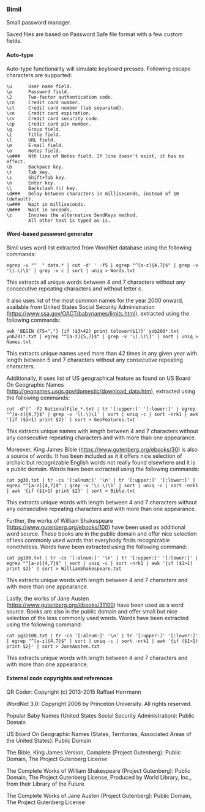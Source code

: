 ### Bimil ###

Small password manager.

Saved files are based on Password Safe file format with a few custom fields.



#### Auto-type ####

Auto-type functionality will simulate keyboard presses. Following escape
characters are supported:

    \u      User name field.
    \p      Password field.
    \2      Two-factor authentication code.
    \cn     Credit card number.
    \ct     Credit card number (tab separated).
    \ce     Credit card expiration.
    \cv     Credit card security code.
    \cp     Credit card pin number.
    \g      Group field.
    \i      Title field.
    \l      URL field.
    \m      E-mail field.
    \o      Notes field.
    \o###   Nth line of Notes field. If line doesn't exist, it has no effect.
    \b      Backpace key.
    \t      Tab key.
    \s      Shift+Tab key.
    \n      Enter key.
    \\      Backslash (\) key.
    \d###   Delay between characters in milliseconds, instead of 10 (default).
    \w###   Wait in milliseconds.
    \W###   Wait in seconds.
    \z      Invokes the alternative SendKeys method.
            All other text is typed as-is. 



#### Word-based password generator ####

Bimil uses word list extracted from WordNet database using the following
commands:

	egrep -v "^  " data.* | cut -d' ' -f5 | egrep "^[a-z]{4,7}$" | grep -v '\(.\)\1' | grep -v c | sort | uniq > Words.txt

This extracts all unique words between 4 and 7 characters without any
consecutive repeating characters and without letter c.


It also uses list of the most common names for the year 2000 onward, available
from United States Social Security Administration
(https://www.ssa.gov/OACT/babynames/limits.html), extracted using the following
commands:

    awk 'BEGIN {FS=","} {if ($3>42) print tolower($1)}' yob200*.txt yob201*.txt | egrep "^[a-z]{5,7}$" | grep -v '\(.\)\1' | sort | uniq > Names.txt

This extracts unique names used more than 42 times in any given year with length
between 5 and 7 characters without any consecutive repeating characters.


Additionally, it uses list of US geographical feature as found on US Board On
Geographic Names (http://geonames.usgs.gov/domestic/download_data.htm),
extracted using the following commands:

	cut -d"|" -f2 NationalFile_*.txt | tr '[:upper:]' '[:lower:]' | egrep "^[a-z]{4,7}$" | grep -v '\(.\)\1' | sort | uniq -c | sort -nrk1 | awk '{if ($1>1) print $2}' | sort > GeoFeatures.txt

This extracts unique names with length between 4 and 7 characters without any
consecutive repeating characters and with more than one appearance.


Moreover, King James Bible (https://www.gutenberg.org/ebooks/30) is also a
source of words. It has been included as it it offers nice selection of archaic
but recognizable English words not really found elsewhere and it is a public
domain. Words have been extracted using the following commands:

	cat pg30.txt | tr -cs '[:alnum:]' '\n' | tr '[:upper:]' '[:lower:]' | egrep "^[a-z]{4,7}$" | grep -v '\(.\)\1' | sort | uniq -c | sort -nrk1 | awk '{if ($1>1) print $2}' | sort > Bible.txt

This extracts unique words with length between 4 and 7 characters without any
consecutive repeating characters and with more than one appearance.


Further, the works of William Shakespeare (https://www.gutenberg.org/ebooks/100)
have been used as additional word source. These books are in the public domain
and offer nice selection of less commonly used words that everybody finds
recognizable nonetheless. Words have been extracted using the following command:

	cat pg100.txt | tr -cs '[:alnum:]' '\n' | tr '[:upper:]' '[:lower:]' | egrep "^[a-z]{4,7}$" | sort | uniq -c | sort -nrk1 | awk '{if ($1>1) print $2}' | sort > WilliamShakespeare.txt

This extracts unique words with length between 4 and 7 characters and with more
than one appearance.


Lastly, the works of Jane Austen (https://www.gutenberg.org/ebooks/31100) have
been used as a word source. Books are also in the public domain and offer small
but nice selection of the less commonly used words. Words have been extracted
using the following command:

	cat pg31100.txt | tr -cs '[:alnum:]' '\n' | tr '[:upper:]' '[:lower:]' | egrep "^[a-z]{4,7}$" | sort | uniq -c | sort -nrk1 | awk '{if ($1>1) print $2}' | sort > JaneAusten.txt

This extracts unique words with length between 4 and 7 characters and with more
than one appearance.



#### External code copyrights and references ####

QR Coder:
Copyright (c) 2013-2015 Raffael Herrmann

WordNet 3.0:
Copyright 2006 by Princeton University. All rights reserved.

Popular Baby Names (United States Social Security Administration):
Public Domain

US Board On Geographic Names (States, Territories, Associated Areas of the United States):
Public Domain

The Bible, King James Version, Complete (Project Gutenberg):
Public Domain, The Project Gutenberg License

The Complete Works of William Shakespeare (Project Gutenberg):
Public Domain, The Project Gutenberg License, Produced by World Library, Inc., from their Library of the Future

The Complete Works of Jane Austen (Project Gutenberg):
Public Domain, The Project Gutenberg License
